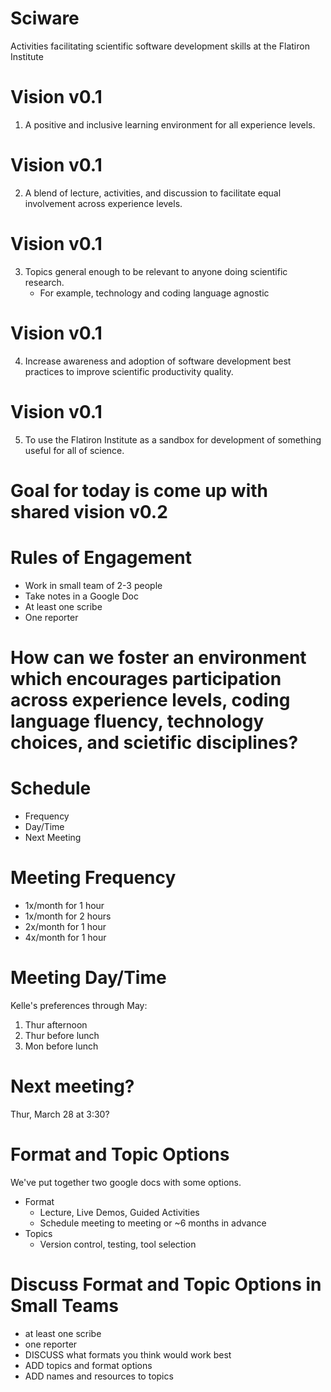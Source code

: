 # Sciware
Activities facilitating scientific software development skills at the Flatiron Institute



# Vision v0.1
1) A positive and inclusive learning environment for all experience levels.


# Vision v0.1
2) A blend of lecture, activities, and discussion to facilitate equal involvement across experience levels.


# Vision v0.1
3) Topics general enough to be relevant to anyone doing scientific research.
   - For example, technology and coding language agnostic


# Vision v0.1
4) Increase awareness and adoption of software development best practices to improve scientific productivity quality.


# Vision v0.1
5) To use the Flatiron Institute as a sandbox for development of something useful for all of science.


# Goal for today is come up with shared vision v0.2



# Rules of Engagement
- Work in small team of 2-3 people
- Take notes in a Google Doc
- At least one scribe
- One reporter

# How can we foster an environment which encourages participation across experience levels, coding language fluency, technology choices, and scietific disciplines?



# Schedule
- Frequency
- Day/Time
- Next Meeting


# Meeting Frequency
- 1x/month for 1 hour
- 1x/month for 2 hours
- 2x/month for 1 hour
- 4x/month for 1 hour


# Meeting Day/Time
Kelle's preferences through May:
1) Thur afternoon
2) Thur before lunch
3) Mon before lunch


# Next meeting?
Thur, March 28 at 3:30?



# Format and Topic Options
We've put together two google docs with some options. 
- Format
  - Lecture, Live Demos, Guided Activities
  - Schedule meeting to meeting or ~6 months in advance
- Topics
  - Version control, testing, tool selection

# Discuss Format and Topic Options in Small Teams
- at least one scribe
- one reporter
- DISCUSS what formats you think would work best
- ADD topics and format options
- ADD names and resources to topics
